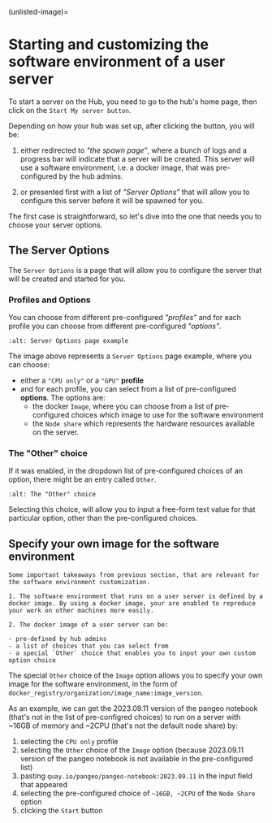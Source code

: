 (unlisted-image)=
# Starting and customizing the software environment of a user server

To start a server on the Hub, you need to go to the hub's home page, then click on the `Start My server button`.

Depending on how your hub was set up, after clicking the button, you will be:

1. either redirected to _"the spawn page"_, where a bunch of logs and a progress bar will indicate that a server will be created. This server will use a software environment, i.e. a docker image, that was pre-configured by the hub admins.

2. or presented first with a list of _"Server Options"_ that will allow you to configure this server before it will be spawned for you.

The first case is straightforward, so let's dive into the one that needs you to choose your server options.

## The Server Options

The `Server Options` is a page that will allow you to configure the server that will be created and started for you.

### Profiles and Options

You can choose from different pre-configured _"profiles"_ and for each profile you can choose from different pre-configured _"options"_.

```{figure} ../../images/server-options.png
:alt: Server Options page example
```

The image above represents a `Server Options` page example, where you can choose:
- either a `"CPU only"` or a `"GPU"` **profile**
- and for each profile, you can select from a list of pre-configured **options**.
  The options are:
   - the docker `Image`, where you can choose from a list of pre-configured choices which image to use for the software environment
   - the `Node share` which represents the hardware resources available on the server. 

### The "Other" choice

If it was enabled, in the dropdown list of pre-configured choices of an option, there might be an entry called `Other`.

```{figure} ../../images/other-choice.png
:alt: The "Other" choice
```

Selecting this choice, will allow you to input a free-form text value for that particular option, other than the pre-configured choices.


## Specify your own image for the software environment

```{important}
Some important takeaways from previous section, that are relevant for the software environment customization.

1. The software environment that runs on a user server is defined by a docker image. By using a docker image, your are enabled to reproduce your work on other machines more easily.

2. The docker image of a user server can be:

- pre-defined by hub admins
- a list of choices that you can select from
- a special `Other` choice that enables you to input your own custom option choice
```

The special `Other` choice of the `Image` option allows you to specify your own image for the software environment, in the form of `docker_registry/organization/image_name:image_version`.

As an example, we can get the 2023.09.11 version of the pangeo notebook (that's not in the list of pre-configred choices) to run on a server with ~16GB of memory and ~2CPU (that's not the default node share) by:
1. selecting the `CPU only` profile
2. selecting the `Other` choice of the `Image` option (because 2023.09.11 version of the pangeo notebook is not available in the pre-configured list)
3. pasting `quay.io/pangeo/pangeo-notebook:2023.09.11` in the input field that appeared
4. selecting the pre-configured choice of `~16GB, ~2CPU` of the `Node Share` option
5. clicking the `Start` button

```{image} ../../images/new-server-custom-image.gif
```